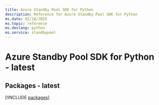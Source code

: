 ```yaml
---
title: Azure Standby Pool SDK for Python
description: Reference for Azure Standby Pool SDK for Python
ms.date: 02/18/2025
ms.topic: reference
ms.devlang: python
ms.service: standbypool
---
```

# Azure Standby Pool SDK for Python - latest
## Packages - latest
[!INCLUDE [packages](standby-pool-index.md)]